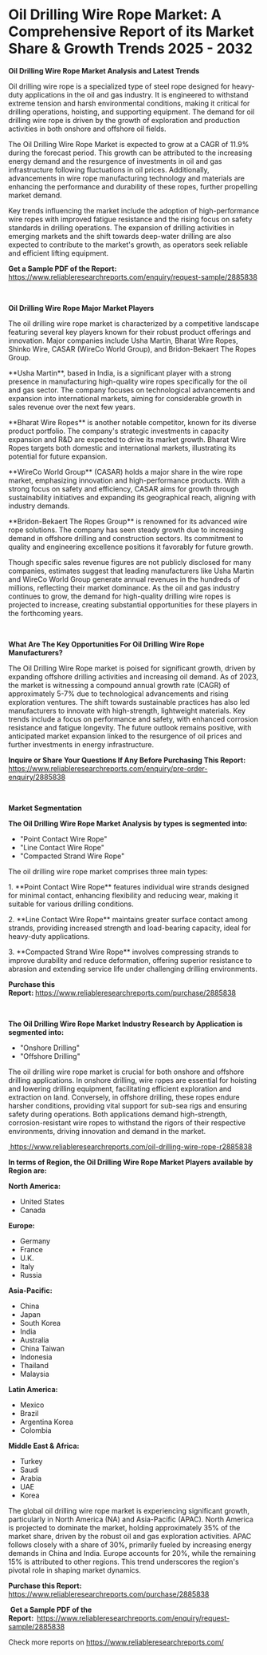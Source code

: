 <p><h1>Oil Drilling Wire Rope Market: A Comprehensive Report of its Market Share & Growth Trends 2025 - 2032</h1></p><p><strong>Oil Drilling Wire Rope Market Analysis and Latest Trends</strong></p>
<p><p>Oil drilling wire rope is a specialized type of steel rope designed for heavy-duty applications in the oil and gas industry. It is engineered to withstand extreme tension and harsh environmental conditions, making it critical for drilling operations, hoisting, and supporting equipment. The demand for oil drilling wire rope is driven by the growth of exploration and production activities in both onshore and offshore oil fields.</p><p>The Oil Drilling Wire Rope Market is expected to grow at a CAGR of 11.9% during the forecast period. This growth can be attributed to the increasing energy demand and the resurgence of investments in oil and gas infrastructure following fluctuations in oil prices. Additionally, advancements in wire rope manufacturing technology and materials are enhancing the performance and durability of these ropes, further propelling market demand.</p><p>Key trends influencing the market include the adoption of high-performance wire ropes with improved fatigue resistance and the rising focus on safety standards in drilling operations. The expansion of drilling activities in emerging markets and the shift towards deep-water drilling are also expected to contribute to the market's growth, as operators seek reliable and efficient lifting equipment.</p></p>
<p><strong>Get a Sample PDF of the Report:&nbsp;</strong> <a href="https://www.reliableresearchreports.com/enquiry/request-sample/2885838?utm_campaign=3260&utm_medium=2&utm_source=Github&utm_content=ia&utm_term=13032025&utm_id=oil-drilling-wire-rope">https://www.reliableresearchreports.com/enquiry/request-sample/2885838</a></p>
<p>&nbsp;</p>
<p><strong>Oil Drilling Wire Rope Major Market Players</strong></p>
<p><p>The oil drilling wire rope market is characterized by a competitive landscape featuring several key players known for their robust product offerings and innovation. Major companies include Usha Martin, Bharat Wire Ropes, Shinko Wire, CASAR (WireCo World Group), and Bridon-Bekaert The Ropes Group.</p><p>**Usha Martin**, based in India, is a significant player with a strong presence in manufacturing high-quality wire ropes specifically for the oil and gas sector. The company focuses on technological advancements and expansion into international markets, aiming for considerable growth in sales revenue over the next few years.</p><p>**Bharat Wire Ropes** is another notable competitor, known for its diverse product portfolio. The company's strategic investments in capacity expansion and R&D are expected to drive its market growth. Bharat Wire Ropes targets both domestic and international markets, illustrating its potential for future expansion.</p><p>**WireCo World Group** (CASAR) holds a major share in the wire rope market, emphasizing innovation and high-performance products. With a strong focus on safety and efficiency, CASAR aims for growth through sustainability initiatives and expanding its geographical reach, aligning with industry demands.</p><p>**Bridon-Bekaert The Ropes Group** is renowned for its advanced wire rope solutions. The company has seen steady growth due to increasing demand in offshore drilling and construction sectors. Its commitment to quality and engineering excellence positions it favorably for future growth.</p><p>Though specific sales revenue figures are not publicly disclosed for many companies, estimates suggest that leading manufacturers like Usha Martin and WireCo World Group generate annual revenues in the hundreds of millions, reflecting their market dominance. As the oil and gas industry continues to grow, the demand for high-quality drilling wire ropes is projected to increase, creating substantial opportunities for these players in the forthcoming years.</p></p>
<p>&nbsp;</p>
<p><strong>What Are The Key Opportunities For Oil Drilling Wire Rope Manufacturers?</strong></p>
<p><p>The Oil Drilling Wire Rope market is poised for significant growth, driven by expanding offshore drilling activities and increasing oil demand. As of 2023, the market is witnessing a compound annual growth rate (CAGR) of approximately 5-7% due to technological advancements and rising exploration ventures. The shift towards sustainable practices has also led manufacturers to innovate with high-strength, lightweight materials. Key trends include a focus on performance and safety, with enhanced corrosion resistance and fatigue longevity. The future outlook remains positive, with anticipated market expansion linked to the resurgence of oil prices and further investments in energy infrastructure.</p></p>
<p><strong>Inquire or Share Your Questions If Any Before Purchasing This Report:</strong> <a href="https://www.reliableresearchreports.com/enquiry/pre-order-enquiry/2885838?utm_campaign=3260&utm_medium=2&utm_source=Github&utm_content=ia&utm_term=13032025&utm_id=oil-drilling-wire-rope">https://www.reliableresearchreports.com/enquiry/pre-order-enquiry/2885838</a></p>
<p>&nbsp;</p>
<p><strong>Market Segmentation</strong></p>
<p><strong>The Oil Drilling Wire Rope Market Analysis by types is segmented into:</strong></p>
<p><ul><li>"Point Contact Wire Rope"</li><li>"Line Contact Wire Rope"</li><li>"Compacted Strand Wire Rope"</li></ul></p>
<p><p>The oil drilling wire rope market comprises three main types: </p><p>1. **Point Contact Wire Rope** features individual wire strands designed for minimal contact, enhancing flexibility and reducing wear, making it suitable for various drilling conditions. </p><p>2. **Line Contact Wire Rope** maintains greater surface contact among strands, providing increased strength and load-bearing capacity, ideal for heavy-duty applications. </p><p>3. **Compacted Strand Wire Rope** involves compressing strands to improve durability and reduce deformation, offering superior resistance to abrasion and extending service life under challenging drilling environments.</p></p>
<p><strong>Purchase this Report:&nbsp;</strong><a href="https://www.reliableresearchreports.com/purchase/2885838?utm_campaign=3260&utm_medium=2&utm_source=Github&utm_content=ia&utm_term=13032025&utm_id=oil-drilling-wire-rope">https://www.reliableresearchreports.com/purchase/2885838</a></p>
<p>&nbsp;</p>
<p><strong>The Oil Drilling Wire Rope Market Industry Research by Application is segmented into:</strong></p>
<p><ul><li>"Onshore Drilling"</li><li>"Offshore Drilling"</li></ul></p>
<p><p>The oil drilling wire rope market is crucial for both onshore and offshore drilling applications. In onshore drilling, wire ropes are essential for hoisting and lowering drilling equipment, facilitating efficient exploration and extraction on land. Conversely, in offshore drilling, these ropes endure harsher conditions, providing vital support for sub-sea rigs and ensuring safety during operations. Both applications demand high-strength, corrosion-resistant wire ropes to withstand the rigors of their respective environments, driving innovation and demand in the market.</p></p>
<p><a href="https://www.reliableresearchreports.com/oil-drilling-wire-rope-r2885838?utm_campaign=3260&utm_medium=2&utm_source=Github&utm_content=ia&utm_term=13032025&utm_id=oil-drilling-wire-rope">&nbsp;https://www.reliableresearchreports.com/oil-drilling-wire-rope-r2885838</a></p>
<p><strong>In terms of Region, the Oil Drilling Wire Rope Market Players available by Region are:</strong></p>
<p>
    <p> <strong> North America: </strong>
        <ul>
            <li>United States</li>
            <li>Canada</li>
        </ul>
        </p> 
    <p> <strong> Europe: </strong>
        <ul>
            <li>Germany</li>
            <li>France</li>
            <li>U.K.</li>
            <li>Italy</li>
            <li>Russia</li>
        </ul>
        </p> 
    <p> <strong> Asia-Pacific: </strong>
        <ul>
            <li>China</li>
            <li>Japan</li>
            <li>South Korea</li>
            <li>India</li>
            <li>Australia</li>
            <li>China Taiwan</li>
            <li>Indonesia</li>
            <li>Thailand</li>
            <li>Malaysia</li>
        </ul>
        </p> 
    <p> <strong> Latin America: </strong>
        <ul>
            <li>Mexico</li>
            <li>Brazil</li>
            <li>Argentina Korea</li>
            <li>Colombia</li>
        </ul>
        </p> 
    <p> <strong> Middle East & Africa: </strong>
        <ul>
            <li>Turkey</li>
            <li>Saudi</li>
            <li>Arabia</li>
            <li>UAE</li>
            <li>Korea</li>
        </ul>
    </p>
    </p>
<p><p>The global oil drilling wire rope market is experiencing significant growth, particularly in North America (NA) and Asia-Pacific (APAC). North America is projected to dominate the market, holding approximately 35% of the market share, driven by the robust oil and gas exploration activities. APAC follows closely with a share of 30%, primarily fueled by increasing energy demands in China and India. Europe accounts for 20%, while the remaining 15% is attributed to other regions. This trend underscores the region's pivotal role in shaping market dynamics.</p></p>
<p><strong>Purchase this Report: </strong><a href="https://www.reliableresearchreports.com/purchase/2885838?utm_campaign=3260&utm_medium=2&utm_source=Github&utm_content=ia&utm_term=13032025&utm_id=oil-drilling-wire-rope">https://www.reliableresearchreports.com/purchase/2885838</a></p>
<p>&nbsp;<strong>Get a Sample PDF of the Report:&nbsp;&nbsp;</strong><a href="https://www.reliableresearchreports.com/enquiry/request-sample/2885838?utm_campaign=3260&utm_medium=2&utm_source=Github&utm_content=ia&utm_term=13032025&utm_id=oil-drilling-wire-rope">https://www.reliableresearchreports.com/enquiry/request-sample/2885838</a></p>
<p><strong></strong></p>
<p>Check more reports on <a href="https://www.reliableresearchreports.com/?utm_campaign=3260&utm_medium=2&utm_source=Github&utm_content=ia&utm_term=13032025&utm_id=oil-drilling-wire-rope">https://www.reliableresearchreports.com/</a></p>